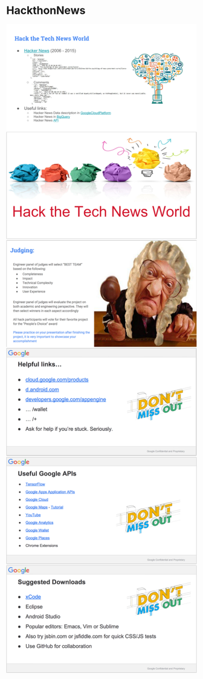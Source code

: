 # HackthonNews

<img src=".\Introduction\hack the tech news world.pdf">

<img src=".\Introduction\1.png">
<img src=".\Introduction\2.png">
<img src=".\Introduction\3.png">
<img src=".\Introduction\4.png">
<img src=".\Introduction\5.png">
